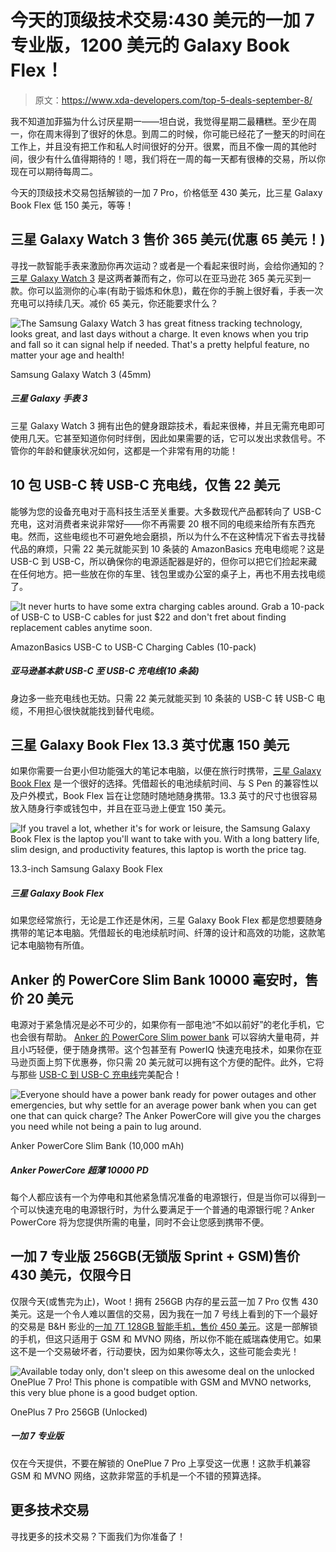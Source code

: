 # 今天的顶级技术交易:430 美元的一加 7 专业版，1200 美元的 Galaxy Book Flex！

> 原文：<https://www.xda-developers.com/top-5-deals-september-8/>

我不知道加菲猫为什么讨厌星期一——坦白说，我觉得星期二最糟糕。至少在周一，你在周末得到了很好的休息。到周二的时候，你可能已经花了一整天的时间在工作上，并且没有把工作和私人时间很好的分开。很累，而且不像一周的其他时间，很少有什么值得期待的！嗯，我们将在一周的每一天都有很棒的交易，所以你现在可以期待每周二。

今天的顶级技术交易包括解锁的一加 7 Pro，价格低至 430 美元，比三星 Galaxy Book Flex 低 150 美元，等等！

## 三星 Galaxy Watch 3 售价 365 美元(优惠 65 美元！)

寻找一款智能手表来激励你再次运动？或者是一个看起来很时尚，会给你通知的？[三星 Galaxy Watch 3](https://www.amazon.com/gp/product/B089DNNJ1S?tag=xda-bmktb6t-20&ascsubtag=UUxdaUeUpU29754&asc_refurl=https%3A%2F%2Fwww.xda-developers.com%2Ftop-5-deals-september-8%2F&asc_campaign=Short-Term) 是这两者兼而有之，你可以在亚马逊花 365 美元买到一款。你可以监测你的心率(有助于锻炼和休息)，戴在你的手腕上很好看，手表一次充电可以持续几天。减价 65 美元，你还能要求什么？

 <picture>![The Samsung Galaxy Watch 3 has great fitness tracking technology, looks great, and last days without a charge. It even knows when you trip and fall so it can signal help if needed. That's a pretty helpful feature, no matter your age and health!](img/410c95e0e8558963a43f3ca6da6beb77.png)</picture> 

Samsung Galaxy Watch 3 (45mm)

##### 三星 Galaxy 手表 3

三星 Galaxy Watch 3 拥有出色的健身跟踪技术，看起来很棒，并且无需充电即可使用几天。它甚至知道你何时绊倒，因此如果需要的话，它可以发出求救信号。不管你的年龄和健康状况如何，这都是一个非常有用的功能！

## 10 包 USB-C 转 USB-C 充电线，仅售 22 美元

能够为您的设备充电对于高科技生活至关重要。大多数现代产品都转向了 USB-C 充电，这对消费者来说非常好——你不再需要 20 根不同的电缆来给所有东西充电。然而，这些电缆也不可避免地会磨损，所以为什么不在这种情况下省去寻找替代品的麻烦，只需 22 美元就能买到 10 条装的 AmazonBasics 充电电缆呢？这是 USB-C 到 USB-C，所以确保你的电源适配器是好的，但你可以把它们捡起来藏在任何地方。把一些放在你的车里、钱包里或办公室的桌子上，再也不用去找电缆了。

 <picture>![It never hurts to have some extra charging cables around. Grab a 10-pack of USB-C to USB-C cables for just $22 and don't fret about finding replacement cables anytime soon.](img/bfc810f9df94aa57ce60e7028c00d0c2.png)</picture> 

AmazonBasics USB-C to USB-C Charging Cables (10-pack)

##### 亚马逊基本款 USB-C 至 USB-C 充电线(10 条装)

身边多一些充电线也无妨。只需 22 美元就能买到 10 条装的 USB-C 转 USB-C 电缆，不用担心很快就能找到替代电缆。

## 三星 Galaxy Book Flex 13.3 英寸优惠 150 美元

如果你需要一台更小但功能强大的笔记本电脑，以便在旅行时携带，[三星 Galaxy Book Flex](https://www.amazon.com/Samsung-Display-Processor-Bluetooth-Enabled-NP930QCG-K01US/dp/B085D2HHBT?tag=xda-bmktb6t-20&ascsubtag=UUxdaUeUpU29754&asc_refurl=https%3A%2F%2Fwww.xda-developers.com%2Ftop-5-deals-september-8%2F&asc_campaign=Short-Term) 是一个很好的选择。凭借超长的电池续航时间、与 S Pen 的兼容性以及户外模式，Book Flex 旨在让您随时随地随身携带。13.3 英寸的尺寸也很容易放入随身行李或钱包中，并且在亚马逊上便宜 150 美元。

 <picture>![If you travel a lot, whether it's for work or leisure, the Samsung Galaxy Book Flex is the laptop you'll want to take with you. With a long battery life, slim design, and productivity features, this laptop is worth the price tag.](img/6be5a454d852bb8ea4376f62d2cc933e.png)</picture> 

13.3-inch Samsung Galaxy Book Flex

##### 三星 Galaxy Book Flex

如果您经常旅行，无论是工作还是休闲，三星 Galaxy Book Flex 都是您想要随身携带的笔记本电脑。凭借超长的电池续航时间、纤薄的设计和高效的功能，这款笔记本电脑物有所值。

## Anker 的 PowerCore Slim Bank 10000 毫安时，售价 20 美元

电源对于紧急情况是必不可少的，如果你有一部电池“不如以前好”的老化手机，它也会很有帮助。 [Anker 的 PowerCore Slim power bank](https://www.amazon.com/Anker-Ultra-Compact-High-Speed-VoltageBoost-Technology/dp/B07QXV6N1B?tag=xda-bmktb6t-20&ascsubtag=UUxdaUeUpU29754&asc_refurl=https%3A%2F%2Fwww.xda-developers.com%2Ftop-5-deals-september-8%2F&asc_campaign=Short-Term) 可以容纳大量电荷，并且小巧轻便，便于随身携带。这个包甚至有 PowerIQ 快速充电技术，如果你在亚马逊页面上剪下优惠券，你只需 20 美元就可以拥有这个方便的配件。此外，它将与那些 [USB-C 到 USB-C 充电线](https://www.amazon.com/gp/product/B07CZWZCK6?tag=xda-bmktb6t-20&ascsubtag=UUxdaUeUpU29754&asc_refurl=https%3A%2F%2Fwww.xda-developers.com%2Ftop-5-deals-september-8%2F&asc_campaign=Short-Term)完美配合！

 <picture>![Everyone should have a power bank ready for power outages and other emergencies, but why settle for an average power bank when you can get one that can quick charge? The Anker PowerCore will give you the charges you need while not being a pain to lug around.](img/3ef85ccc6d25422bc1131d2dc2fd3754.png)</picture> 

Anker PowerCore Slim Bank (10,000 mAh)

##### Anker PowerCore 超薄 10000 PD

每个人都应该有一个为停电和其他紧急情况准备的电源银行，但是当你可以得到一个可以快速充电的电源银行时，为什么要满足于一个普通的电源银行呢？Anker PowerCore 将为您提供所需的电量，同时不会让您感到携带不便。

## 一加 7 专业版 256GB(无锁版 Sprint + GSM)售价 430 美元，仅限今日

仅限今天(或售完为止)，Woot！拥有 256GB 内存的星云蓝一加 7 Pro 仅售 430 美元。这是一个令人难以置信的交易，因为我在一加 7 号线上看到的下一个最好的交易是 B&H 影业的[一加 7T 128GB 智能手机，售价 450 美元](http://xda.tv/OnePlus7TDealBH)。这是一部解锁的手机，但这只适用于 GSM 和 MVNO 网络，所以你不能在威瑞森使用它。如果这不是一个交易破坏者，行动要快，因为如果你等太久，这些可能会卖光！

 <picture>![Available today only, don't sleep on this awesome deal on the unlocked OnePlue 7 Pro! This phone is compatible with GSM and MVNO networks, this very blue phone is a good budget option.](img/76cd107e9938357e39add81250576214.png)</picture> 

OnePlus 7 Pro 256GB (Unlocked)

##### 一加 7 专业版

仅在今天提供，不要在解锁的 OnePlue 7 Pro 上享受这一优惠！这款手机兼容 GSM 和 MVNO 网络，这款非常蓝的手机是一个不错的预算选择。

## 更多技术交易

寻找更多的技术交易？下面我们为你准备了！